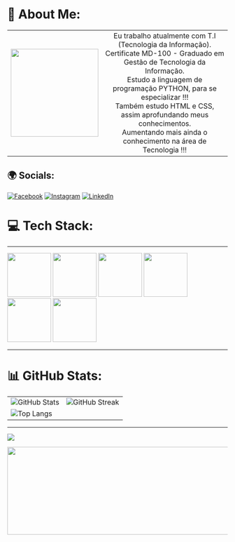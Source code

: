 # 💾 About Me:
<table>
<tr>
<td><img height=200 width=200 src="https://media4.giphy.com/media/v1.Y2lkPTc5MGI3NjExcXl2OXJmNWdyOWV4c3o2dHUxNzJjeThocTJtN3NoZWdyY3M1ejIzbyZlcD12MV9pbnRlcm5hbF9naWZfYnlfaWQmY3Q9Zw/bGgsc5mWoryfgKBx1u/giphy.webp"></img></td>
<td align="center"> 
Eu trabalho atualmente com T.I (Tecnologia da Informação).<br>Certificate MD-100 - Graduado em Gestão de Tecnologia da Informação.<br>Estudo a linguagem de programação PYTHON, para se especializar !!!<br>Também estudo HTML e CSS, assim aprofundando meus conhecimentos.<br>Aumentando mais ainda o conhecimento na área de Tecnologia !!!
</td>
</tr>
</table>

## 🌍 Socials:
[![Facebook](https://img.shields.io/badge/Facebook-%231877F2.svg?logo=Facebook&logoColor=white)](https://facebook.com/https://www.facebook.com/maicon.paesbezbirolo) [![Instagram](https://img.shields.io/badge/Instagram-%23E4405F.svg?logo=Instagram&logoColor=white)](https://instagram.com/https://www.instagram.com/maicondante/) [![LinkedIn](https://img.shields.io/badge/LinkedIn-%230077B5.svg?logo=linkedin&logoColor=white)](https://linkedin.com/in/https://www.linkedin.com/in/maicon-paes-bez-birolo-a49a7368/) 

# 💻 Tech Stack:
<hr>
<div></p><img height=100 width=100 src="https://cdn.jsdelivr.net/gh/devicons/devicon@latest/icons/python/python-original-wordmark.svg" /> 
<img height=100 width=100 src="https://cdn.jsdelivr.net/gh/devicons/devicon@latest/icons/html5/html5-original-wordmark.svg" />
<img height=100 width=100 src="https://cdn.jsdelivr.net/gh/devicons/devicon@latest/icons/css3/css3-original-wordmark.svg" />
<img height=100 width=100 src="https://cdn.jsdelivr.net/gh/devicons/devicon@latest/icons/django/django-plain-wordmark.svg" />
<img height=100 width=100 src="https://cdn.jsdelivr.net/gh/devicons/devicon@latest/icons/vscode/vscode-original-wordmark.svg" />
<img height=100 width=100 src="https://cdn.jsdelivr.net/gh/devicons/devicon@latest/icons/jupyter/jupyter-original-wordmark.svg" /></div>  <hr>

# 📊 GitHub Stats:
<table>
  <tr>
    <td><img src="https://github-readme-stats.vercel.app/api?username=MaiconDante&theme=dracula&hide_border=false&include_all_commits=false&count_private=false" alt="GitHub Stats"></td>
    <td><img src="https://github-readme-streak-stats.herokuapp.com/?user=MaiconDante&theme=dracula&hide_border=false" alt="GitHub Streak"></td>
  </tr>
  <tr>
    <td colspan="2"><img src="https://github-readme-stats.vercel.app/api/top-langs/?username=MaiconDante&theme=dracula&hide_border=false&include_all_commits=false&count_private=false&layout=compact" alt="Top Langs"></td>
  </tr>
</table>

---
[![](https://visitcount.itsvg.in/api?id=MaiconDante&icon=2&color=1)](https://visitcount.itsvg.in)

<img height=200 width=1000 src="https://developers.giphy.com/branch/master/static/api-512d36c09662682717108a38bbb5c57d.gif"></img>
